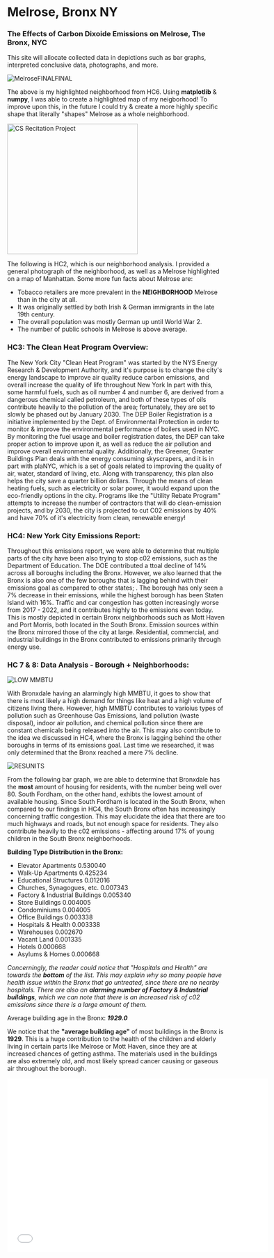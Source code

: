 # Melrose, Bronx NY


### The Effects of Carbon Dixoide Emissions on Melrose, The Bronx, NYC

This site will allocate collected data in depictions such as bar graphs, interpreted conclusive data, photographs, and more. 

![MelroseFINALFINAL](https://github.com/AntTomm/Melrose/assets/148288592/68de2d54-d31e-4840-9480-6411b7b589d9)

The above is my highlighted neighborhood from HC6. Using **matplotlib** & **numpy**, I was able to create a highlighted map of my neigborhood! To improve upon this, in the future I could try & create a more highly specific shape that literally "shapes" Melrose as a whole neighborhood. 

<img src="https://github.com/AntTomm/Melrose/assets/148288592/49cc837a-0cf9-42f5-9d2f-d71396d8e35b" alt="CS Recitation Project" width="300"/>

The following is HC2, which is our neighborhood analysis. I provided a general photograph of the neighborhood, as well as a Melrose highlighted on a map of Manhattan. Some more fun facts about Melrose are: 

- Tobacco retailers are more prevalent in the **NEIGHBORHOOD** Melrose than in the city at all.
- It was originally settled by both Irish & German immigrants in the late 19th century.
- The overall population was mostly German up until World War 2.
- The number of public schools in Melrose is above average.

### HC3: The Clean Heat Program Overview:

The New York City "Clean Heat Program" was started by the NYS Energy Research & Development Authority, and it's purpose is to change the city's energy landscape to improve air quality reduce carbon emissions, and overall increase the quality of life throughout New York In part with this, some harmful fuels, such as oil number 4 and number 6, are derived from a dangerous chemical called petroleum, and both of these types of oils contribute heavily to the pollution of the area; fortunately, they are set to slowly be phased out by January 2030. The DEP Boiler Registration is a initiative implemented by the Dept. of Environmental Protection in order to monitor & improve the environmental performance of boilers used in NYC. By monitoring the fuel usage and boiler registration dates, the DEP can take proper action to improve upon it, as well as reduce the air pollution and improve overall environmental quality. Additionally, the Greener, Greater Buildings Plan deals with the energy consuming skyscrapers, and it is in part with plaNYC, which is a set of goals related to improving the quality of air, water, standard of living, etc. Along with transparency, this plan also helps the city save a quarter billion dollars. Through the means of clean heating fuels, such as electricity or solar power, it would expand upon the eco-friendly options in the city. Programs like the "Utility Rebate Program" attempts to increase the number of contractors that will do clean-emission projects, and by 2030, the city is projected to cut C02 emissions by 40% and have 70% of it's electricity from clean, renewable energy!

### HC4: New York City Emissions Report:

Throughout this emissions report, we were able to determine that multiple parts of the city have been also trying to stop c02 emissions, such as the Department of Education. The DOE contributed a ttoal decline of 14% across all boroughs including the Bronx. However, we also learned that the Bronx is also one of the few boroughs that is lagging behind with their emissions goal as compared to other states; . The borough has only seen a 7% decrease in their emissions, while the highest borough has been Staten Island with 16%. Traffic and car congestion has gotten increasingly worse from 2017 - 2022, and it contributes highly to the emissions even today. This is mostly depicted in certain Bronx neighborhoods such as Mott Haven and Port Morris, both located in the South Bronx. Emission sources within the Bronx mirrored those of the city at large. Residential, commercial, and industrial buildings in the Bronx contributed to emissions primarily  through energy use.

### HC 7 & 8: Data Analysis - Borough + Neighborhoods:

![LOW MMBTU](https://github.com/AntTomm/Melrose/assets/148288592/e8e8f2b1-9658-494b-b7e8-92479b3de4ba)

With Bronxdale having an alarmingly high MMBTU, it goes to show that there is most likely a high demand for things like heat and a high volume of citizens living there. However, high MMBTU contributes to varioius types of pollution such as Greenhouse Gas Emissions, land pollution (waste disposal), indoor air pollution, and chemical pollution since there are constant chemicals being released into the air. This may also contribute to the idea we discussed in HC4, where the Bronx is lagging behind the other boroughs in terms of its emissions goal. Last time we researched, it was only determined that the Bronx reached a mere 7% decline. 

![RESUNITS](https://github.com/AntTomm/Melrose/assets/148288592/a4c7cacc-99fe-4ebf-ac33-aa1010f6bd24) 

From the following bar graph, we are able to determine that Bronxdale has the **most** amount of housing for residents, with the number being well over 80. South Fordham, on the other hand, exhibts the lowest amount of available housing. Since South Fordham is located in the South Bronx, when compared to our findings in HC4, the South Bronx often has increasingly concerning traffic congestion. This may elucidate the idea that there are too much highways and roads, but not enough space for residents. They also contribute heavily to the c02 emissions - affecting around 17% of young children in the South Bronx neighborhoods.

**Building Type Distribution in the Bronx:**
- Elevator Apartments               0.530040
- Walk-Up Apartments                0.425234
- Educational Structures            0.012016
- Churches, Synagogues, etc.        0.007343
- Factory & Industrial Buildings    0.005340
- Store Buildings                   0.004005
- Condominiums                      0.004005
- Office Buildings                  0.003338
- Hospitals & Health                0.003338
- Warehouses                        0.002670
- Vacant Land                       0.001335
- Hotels                            0.000668
- Asylums & Homes                   0.000668


*Concerningly, the reader could notice that *"Hospitals and Health"* are towards the ***bottom*** of the list. This may explain why so many people have health issue within the Bronx that go untreated, since there are no nearby hospitals. There are also an **alarming number of Factory & Industrial buildings**, which we can note that there is an increased risk of c02 emissions since there is a large amount of them.*

Average building age in the Bronx: ***1929.0***

We notice that the **"average building age"** of most buildings in the Bronx is **1929**. This is a huge contribution to the health of the children and elderly living in certain parts like Melrose or Mott Haven, since they are at increased chances of getting asthma. The materials used in the buildings are also extremely old, and most likely spread cancer causing or gaseous air throughout the borough.


<iframe src="MelroseData.html" width="600" height="400" frameborder="0" frameborder="0" marginwidth="0" marginheight="0" allowfullscreen></iframe>
